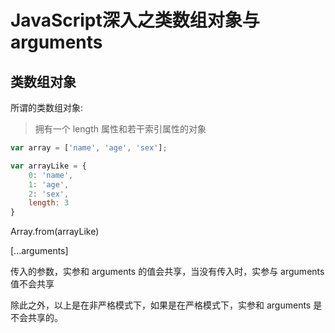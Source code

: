 # JavaScript深入之类数组对象与arguments

## 类数组对象

所谓的类数组对象:

>拥有一个 length 属性和若干索引属性的对象

```js
var array = ['name', 'age', 'sex'];

var arrayLike = {
    0: 'name',
    1: 'age',
    2: 'sex',
    length: 3
}
```

Array.from(arrayLike)

[...arguments]

传入的参数，实参和 arguments 的值会共享，当没有传入时，实参与 arguments 值不会共享

除此之外，以上是在非严格模式下，如果是在严格模式下，实参和 arguments 是不会共享的。

